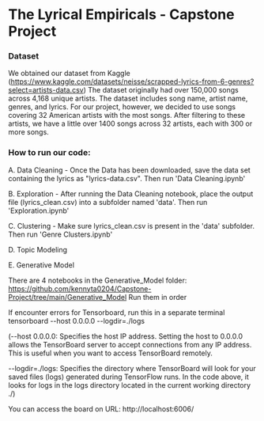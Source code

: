 # The Lyrical Empiricals - Capstone Project

### Dataset
We obtained our dataset from Kaggle (https://www.kaggle.com/datasets/neisse/scrapped-lyrics-from-6-genres?select=artists-data.csv)
The dataset originally had over 150,000 songs across 4,168 unique artists.
The dataset includes song name, artist name, genres, and lyrics.
For our project, however, we decided to use songs covering 32 American artists with the most songs. After filtering to these artists, we have a little over 1400 songs across 32 artists, each with 300 or more songs.

### How to run our code:
A. Data Cleaning - 
Once the Data has been downloaded, save the data set containing the lyrics as "lyrics-data.csv". Then run 'Data Cleaning.ipynb'

B. Exploration - 
After running the Data Cleaning notebook, place the output file (lyrics_clean.csv) into a subfolder named 'data'. Then run 'Exploration.ipynb'

C. Clustering - 
Make sure lyrics_clean.csv is present in the 'data' subfolder. Then run 'Genre Clusters.ipynb'

D. Topic Modeling

E. Generative Model 

There are 4 notebooks in the Generative_Model folder: https://github.com/kennyta0204/Capstone-Project/tree/main/Generative_Model
Run them in order 

If encounter errors for Tensorboard, run this in a separate terminal
tensorboard --host 0.0.0.0 --logdir=./logs


(--host 0.0.0.0: Specifies the host IP address. Setting the host to 0.0.0.0 allows the TensorBoard server to accept connections from any IP address. This is useful when you want to access TensorBoard remotely.

--logdir=./logs: Specifies the directory where TensorBoard will look for your saved files (logs) generated during TensorFlow runs. In the code above, it looks for logs in the logs directory located in the current working directory ./)

You can access the board on URL: http://localhost:6006/ 


